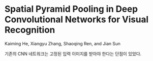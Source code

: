 # Spatial Pyramid Pooling in Deep Convolutional Networks for Visual Recognition

Kaiming He, Xiangyu Zhang, Shaoqing Ren, and Jian Sun



기존의 CNN 네트워크는 고정된 입력 이미지를 받아야 한다는 단점이 있었다.